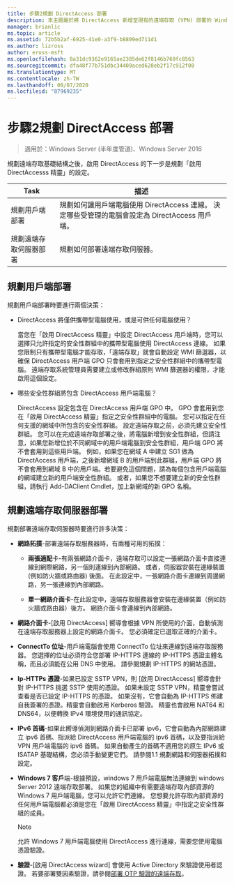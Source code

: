 ```yaml
---
title: 步驟2規劃 DirectAccess 部署
description: 本主題屬於將 DirectAccess 新增至現有的遠端存取 (VPN) 部署的 Windows Server 2016 指南
manager: brianlic
ms.topic: article
ms.assetid: 72b5b2af-6925-41e0-a3f9-b8809ed711d1
ms.author: lizross
author: eross-msft
ms.openlocfilehash: 8a31dc9362e9165ae2385de62f8146b769fc8563
ms.sourcegitcommit: dfa48f77b751dbc34409aced628eb2f17c912f08
ms.translationtype: MT
ms.contentlocale: zh-TW
ms.lasthandoff: 08/07/2020
ms.locfileid: "87969235"
---
```

# <a name="step-2-plan-the-directaccess-deployment"></a>步驟2規劃 DirectAccess 部署

>適用於：Windows Server (半年度管道)、Windows Server 2016

規劃遠端存取基礎結構之後，啟用 DirectAccess 的下一步是規劃「啟用 DirectAccesss 精靈」的設定。

|Task|描述|
|----|--------|
|規劃用戶端部署|規劃如何讓用戶端電腦使用 DirectAccess 連線。 決定哪些受管理的電腦會設定為 DirectAccess 用戶端。|
|規劃遠端存取伺服器部署|規劃如何部署遠端存取伺服器。|

## <a name="planning-for-client-deployment"></a><a name="bkmk_2_1_client"></a>規劃用戶端部署
規劃用戶端部署時要進行兩個決策：

-   DirectAccess 將僅供攜帶型電腦使用，或是可供任何電腦使用？

    當您在「啟用 DirectAccess 精靈」中設定 DirectAccess 用戶端時，您可以選擇只允許指定的安全性群組中的攜帶型電腦使用 DirectAccess 連線。 如果您限制只有攜帶型電腦才能存取，「遠端存取」就會自動設定 WMI 篩選器，以確保 DirectAccess 用戶端 GPO 只會套用到指定之安全性群組中的攜帶型電腦。 遠端存取系統管理員需要建立或修改群組原則 WMI 篩選器的權限，才能啟用這個設定。

-   哪些安全性群組將包含 DirectAccess 用戶端電腦？

    DirectAccess 設定包含在 DirectAccess 用戶端 GPO 中。 GPO 會套用到您在「啟用 DirectAccess 精靈」指定之安全性群組中的電腦。 您可以指定在任何支援的網域中所包含的安全性群組。 設定遠端存取之前，必須先建立安全性群組。 您可以在完成遠端存取部署之後，將電腦新增到安全性群組，但請注意，如果您新增位於不同網域中的用戶端電腦到安全性群組，用戶端 GPO 將不會套用到這些用戶端。 例如，如果您在網域 A 中建立 SG1 做為 DirectAccess 用戶端，之後新增網域 B 的用戶端到此群組，用戶端 GPO 將不會套用到網域 B 中的用戶端。若要避免這個問題，請為每個包含用戶端電腦的網域建立新的用戶端安全性群組。 或者，如果您不想要建立新的安全性群組，請執行 Add-DAClient Cmdlet，加上新網域的新 GPO 名稱。

## <a name="planning-for-remote-access-server-deployment"></a><a name="bkmk_2_2_server"></a>規劃遠端存取伺服器部署
規劃部署遠端存取伺服器時要進行許多決策：

-   **網路拓撲**-部署遠端存取服務器時，有兩種可用的拓撲：

    -   **兩張適配**卡-有兩張網路介面卡，遠端存取可以設定一張網路介面卡直接連線到網際網路，另一個則連線到內部網路。 或者，伺服器安裝在邊緣裝置 (例如防火牆或路由器) 後面。 在此設定中，一張網路介面卡連線到周邊網路，另一張連線到內部網路。

    -   **單一網路介面卡**-在此設定中，遠端存取服務器會安裝在邊緣裝置（例如防火牆或路由器）後方。 網路介面卡會連線到內部網路。

-   **網路介面卡**-[啟用 DirectAccess] 嚮導會根據 VPN 所使用的介面，自動偵測在遠端存取服務器上設定的網路介面卡。 您必須確定已選取正確的介面卡。

-   **ConnectTo 位址**-用戶端電腦會使用 ConnectTo 位址來連線到遠端存取服務器。 您選擇的位址必須符合您部署 IP-HTTPS 連線的 IP-HTTPS 憑證主體名稱，而且必須能在公用 DNS 中使用。 請參閱規劃 IP-HTTPS 的網站憑證。

-   **Ip-HTTPs 憑證**-如果已設定 SSTP VPN，則 [啟用 DirectAccess] 嚮導會針對 IP-HTTPS 挑選 SSTP 使用的憑證。 如果未設定 SSTP VPN，精靈會嘗試查看是否已設定 IP-HTTPS 的憑證。 如果沒有，它會自動為 IP-HTTPS 佈建自我簽署的憑證。精靈會自動啟用 Kerberos 驗證。 精靈也會啟用 NAT64 和 DNS64，以便轉換 IPv4 環境使用的通訊協定。

-   **IPv6 首碼**-如果此嚮導偵測到網路介面卡已部署 ipv6，它會自動為內部網路建立 ipv6 首碼、指派給 DirectAccess 用戶端電腦的 ipv6 首碼，以及要指派給 VPN 用戶端電腦的 ipv6 首碼。 如果自動產生的首碼不適用您的原生 IPv6 或 ISATAP 基礎結構，您必須手動變更它們。 請參閱1.1 規劃網路和伺服器拓撲和設定。

-   **Windows 7 客戶**端-根據預設，windows 7 用戶端電腦無法連線到 windows Server 2012 遠端存取部署。 如果您的組織中有需要遠端存取內部資源的 Windows 7 用戶端電腦，您可以允許它們連線。 您想要允許存取內部資源的任何用戶端電腦都必須是您在「啟用 DirectAccess 精靈」中指定之安全性群組的成員。

    > [!NOTE]
    > 允許 Windows 7 用戶端電腦使用 DirectAccess 進行連線，需要您使用電腦憑證驗證。

-   **驗證**-[啟用 DirectAccess wizard] 會使用 Active Directory 來驗證使用者認證。 若要部署雙因素驗證，請參閱[部署 OTP 驗證的遠端存取](../../ras/otp/Deploy-RA-OTP.md)。





